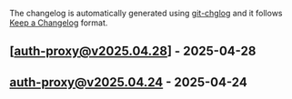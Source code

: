 The changelog is automatically generated using [git-chglog](https://github.com/git-chglog/git-chglog) and it follows [Keep a Changelog](https://keepachangelog.com) format.


<a name="auth-proxy@v2025.04.28"></a>
## [auth-proxy@v2025.04.28] - 2025-04-28

<a name="auth-proxy@v2025.04.24"></a>
## auth-proxy@v2025.04.24 - 2025-04-24

